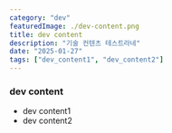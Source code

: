 ```yaml
---
category: "dev"
featuredImage: ./dev-content.png
title: dev content
description: "기술 컨텐츠 테스트라네"
date: "2025-01-27"
tags: ["dev_content1", "dev_content2"]
---
```


### dev content

- dev content1
- dev content2

